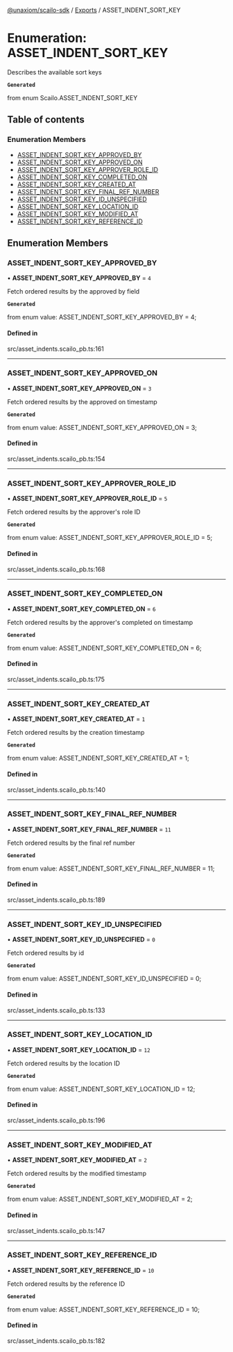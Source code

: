 [@unaxiom/scailo-sdk](../README.md) / [Exports](../modules.md) / ASSET\_INDENT\_SORT\_KEY

# Enumeration: ASSET\_INDENT\_SORT\_KEY

Describes the available sort keys

**`Generated`**

from enum Scailo.ASSET_INDENT_SORT_KEY

## Table of contents

### Enumeration Members

- [ASSET\_INDENT\_SORT\_KEY\_APPROVED\_BY](ASSET_INDENT_SORT_KEY.md#asset_indent_sort_key_approved_by)
- [ASSET\_INDENT\_SORT\_KEY\_APPROVED\_ON](ASSET_INDENT_SORT_KEY.md#asset_indent_sort_key_approved_on)
- [ASSET\_INDENT\_SORT\_KEY\_APPROVER\_ROLE\_ID](ASSET_INDENT_SORT_KEY.md#asset_indent_sort_key_approver_role_id)
- [ASSET\_INDENT\_SORT\_KEY\_COMPLETED\_ON](ASSET_INDENT_SORT_KEY.md#asset_indent_sort_key_completed_on)
- [ASSET\_INDENT\_SORT\_KEY\_CREATED\_AT](ASSET_INDENT_SORT_KEY.md#asset_indent_sort_key_created_at)
- [ASSET\_INDENT\_SORT\_KEY\_FINAL\_REF\_NUMBER](ASSET_INDENT_SORT_KEY.md#asset_indent_sort_key_final_ref_number)
- [ASSET\_INDENT\_SORT\_KEY\_ID\_UNSPECIFIED](ASSET_INDENT_SORT_KEY.md#asset_indent_sort_key_id_unspecified)
- [ASSET\_INDENT\_SORT\_KEY\_LOCATION\_ID](ASSET_INDENT_SORT_KEY.md#asset_indent_sort_key_location_id)
- [ASSET\_INDENT\_SORT\_KEY\_MODIFIED\_AT](ASSET_INDENT_SORT_KEY.md#asset_indent_sort_key_modified_at)
- [ASSET\_INDENT\_SORT\_KEY\_REFERENCE\_ID](ASSET_INDENT_SORT_KEY.md#asset_indent_sort_key_reference_id)

## Enumeration Members

### ASSET\_INDENT\_SORT\_KEY\_APPROVED\_BY

• **ASSET\_INDENT\_SORT\_KEY\_APPROVED\_BY** = ``4``

Fetch ordered results by the approved by field

**`Generated`**

from enum value: ASSET_INDENT_SORT_KEY_APPROVED_BY = 4;

#### Defined in

src/asset_indents.scailo_pb.ts:161

___

### ASSET\_INDENT\_SORT\_KEY\_APPROVED\_ON

• **ASSET\_INDENT\_SORT\_KEY\_APPROVED\_ON** = ``3``

Fetch ordered results by the approved on timestamp

**`Generated`**

from enum value: ASSET_INDENT_SORT_KEY_APPROVED_ON = 3;

#### Defined in

src/asset_indents.scailo_pb.ts:154

___

### ASSET\_INDENT\_SORT\_KEY\_APPROVER\_ROLE\_ID

• **ASSET\_INDENT\_SORT\_KEY\_APPROVER\_ROLE\_ID** = ``5``

Fetch ordered results by the approver's role ID

**`Generated`**

from enum value: ASSET_INDENT_SORT_KEY_APPROVER_ROLE_ID = 5;

#### Defined in

src/asset_indents.scailo_pb.ts:168

___

### ASSET\_INDENT\_SORT\_KEY\_COMPLETED\_ON

• **ASSET\_INDENT\_SORT\_KEY\_COMPLETED\_ON** = ``6``

Fetch ordered results by the approver's completed on timestamp

**`Generated`**

from enum value: ASSET_INDENT_SORT_KEY_COMPLETED_ON = 6;

#### Defined in

src/asset_indents.scailo_pb.ts:175

___

### ASSET\_INDENT\_SORT\_KEY\_CREATED\_AT

• **ASSET\_INDENT\_SORT\_KEY\_CREATED\_AT** = ``1``

Fetch ordered results by the creation timestamp

**`Generated`**

from enum value: ASSET_INDENT_SORT_KEY_CREATED_AT = 1;

#### Defined in

src/asset_indents.scailo_pb.ts:140

___

### ASSET\_INDENT\_SORT\_KEY\_FINAL\_REF\_NUMBER

• **ASSET\_INDENT\_SORT\_KEY\_FINAL\_REF\_NUMBER** = ``11``

Fetch ordered results by the final ref number

**`Generated`**

from enum value: ASSET_INDENT_SORT_KEY_FINAL_REF_NUMBER = 11;

#### Defined in

src/asset_indents.scailo_pb.ts:189

___

### ASSET\_INDENT\_SORT\_KEY\_ID\_UNSPECIFIED

• **ASSET\_INDENT\_SORT\_KEY\_ID\_UNSPECIFIED** = ``0``

Fetch ordered results by id

**`Generated`**

from enum value: ASSET_INDENT_SORT_KEY_ID_UNSPECIFIED = 0;

#### Defined in

src/asset_indents.scailo_pb.ts:133

___

### ASSET\_INDENT\_SORT\_KEY\_LOCATION\_ID

• **ASSET\_INDENT\_SORT\_KEY\_LOCATION\_ID** = ``12``

Fetch ordered results by the location ID

**`Generated`**

from enum value: ASSET_INDENT_SORT_KEY_LOCATION_ID = 12;

#### Defined in

src/asset_indents.scailo_pb.ts:196

___

### ASSET\_INDENT\_SORT\_KEY\_MODIFIED\_AT

• **ASSET\_INDENT\_SORT\_KEY\_MODIFIED\_AT** = ``2``

Fetch ordered results by the modified timestamp

**`Generated`**

from enum value: ASSET_INDENT_SORT_KEY_MODIFIED_AT = 2;

#### Defined in

src/asset_indents.scailo_pb.ts:147

___

### ASSET\_INDENT\_SORT\_KEY\_REFERENCE\_ID

• **ASSET\_INDENT\_SORT\_KEY\_REFERENCE\_ID** = ``10``

Fetch ordered results by the reference ID

**`Generated`**

from enum value: ASSET_INDENT_SORT_KEY_REFERENCE_ID = 10;

#### Defined in

src/asset_indents.scailo_pb.ts:182
